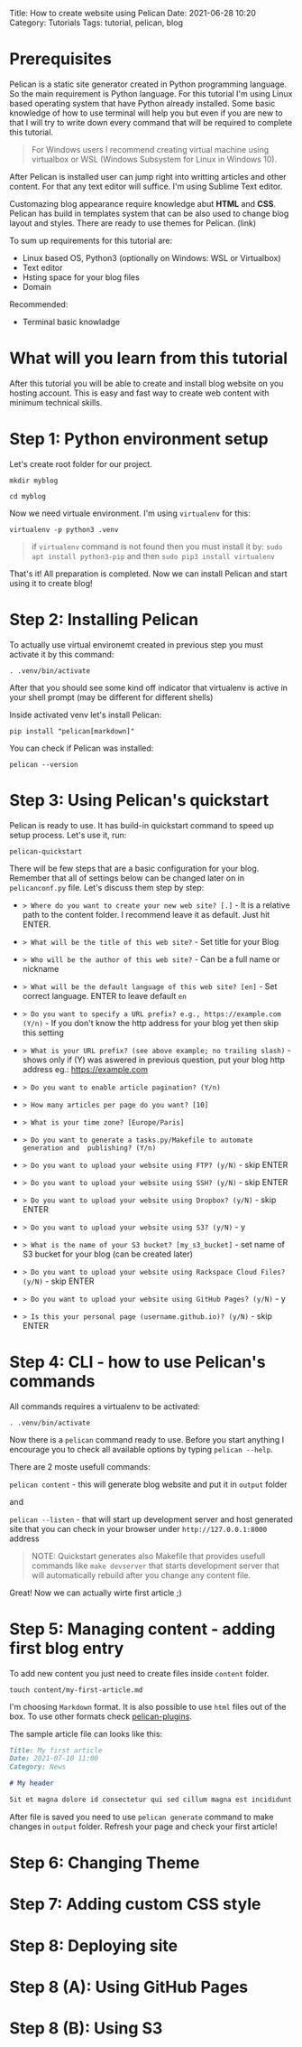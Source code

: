 Title: How to create website using Pelican
Date: 2021-06-28 10:20
Category: Tutorials
Tags: tutorial, pelican, blog

# Prerequisites

Pelican is a static site generator created in Python programming language. So the main requirement is Python language. For this tutorial I'm using Linux based operating system that have Python already installed. Some basic knowledge of how to use terminal will help you but even if you are new to that I will try to write down every command that will be required to complete this tutorial.


> For Windows users I recommend creating virtual machine using virtualbox or WSL (Windows Subsystem for Linux in Windows 10).


After Pelican is installed user can jump right into writting articles and other content. For that any text editor will suffice. I'm using Sublime Text editor.

Customazing blog appearance require knowledge abut **HTML** and **CSS**. Pelican has build in templates system that can be also used to change blog layout and styles. There are ready to use themes for Pelican. (link)

To sum up requirements for this tutorial are:

* Linux based OS, Python3 (optionally on Windows: WSL or Virtualbox)
* Text editor
* Hsting space for your blog files
* Domain

Recommended:

* Terminal basic knowladge

# What will you learn from this tutorial

After this tutorial you will be able to create and install blog website on you hosting account. This is easy and fast way to create web content with minimum technical skills.

# Step 1: Python environment setup

Let's create root folder for our project.

`mkdir myblog`

`cd myblog`

Now we need virtuale environment. I'm using `virtualenv` for this:

`virtualenv -p python3 .venv`

> if `virtualenv` command is not found then you must install it by: `sudo apt install python3-pip` and then `sudo pip3 install virtualenv`

That's it! All preparation is completed. Now we can install Pelican and start using it to create blog!

# Step 2: Installing Pelican

To actually use virtual environemt created in previous step you must activate it by this command:

`. .venv/bin/activate`

After that you should see some kind off indicator that virtualenv is active in your shell prompt (may be different for different shells)

Inside activated venv let's install Pelican:

`pip install "pelican[markdown]"`

You can check if Pelican was installed:

`pelican --version`

# Step 3: Using Pelican's quickstart

Pelican is ready to use. It has build-in quickstart command to speed up setup process. Let's use it, run:

`pelican-quickstart`

There will be few steps that are a basic configuration for your blog. Remember that all of settings below can be changed later on in `pelicanconf.py` file. Let's discuss them step by step:

* `> Where do you want to create your new web site? [.]` - It is a relative path to the content folder. I recommend leave it as default. Just hit ENTER.

* `> What will be the title of this web site?` - Set title for your Blog

* `> Who will be the author of this web site?` - Can be a full name or nickname

* `> What will be the default language of this web site? [en]` - Set correct language. ENTER to leave default `en`

* `> Do you want to specify a URL prefix? e.g., https://example.com   (Y/n)` - If you don't know the http address for your blog yet then skip this setting

* `> What is your URL prefix? (see above example; no trailing slash)` - shows only if (Y) was aswered in previous question, put your blog http address eg.: https://example.com

* `> Do you want to enable article pagination? (Y/n)`

* `> How many articles per page do you want? [10]`

* `> What is your time zone? [Europe/Paris]`

* `> Do you want to generate a tasks.py/Makefile to automate generation and  publishing? (Y/n)`

* `> Do you want to upload your website using FTP? (y/N)` - skip ENTER

* `> Do you want to upload your website using SSH? (y/N)` - skip ENTER

* `> Do you want to upload your website using Dropbox? (y/N)` - skip ENTER

* `> Do you want to upload your website using S3? (y/N)` - y

* `> What is the name of your S3 bucket? [my_s3_bucket]` - set name of S3 bucket for your blog (can be created later)

* `> Do you want to upload your website using Rackspace Cloud Files? (y/N)` - skip ENTER

* `> Do you want to upload your website using GitHub Pages? (y/N)` - y

* `> Is this your personal page (username.github.io)? (y/N)` - skip ENTER


# Step 4: CLI - how to use Pelican's commands

All commands requires a virtualenv to be activated:

`. .venv/bin/activate`

Now there is a `pelican` command ready to use. Before you start anything I encourage you to check all available options by typing `pelican --help`.

There are 2 moste usefull commands:

`pelican content` - this will generate blog website and put it in `output` folder

and

`pelican --listen` - that will start up development server and host generated site that you can check in your browser under `http://127.0.0.1:8000` address


> NOTE: Quickstart generates also Makefile that provides usefull commands like `make devserver` that starts development server that will automatically rebuild after you change any content file.

Great! Now we can actually wirte first article ;)


# Step 5: Managing content - adding first blog entry

To add new content you just need to create files inside `content` folder.

`touch content/my-first-article.md`

I'm choosing `Markdown` format. It is also possible to use `html` files out of the box. To use other formats check [pelican-plugins](https://github.com/getpelican/pelican-plugins).

The sample article file can looks like this:

```markdown
Title: My first article
Date: 2021-07-10 11:00
Category: News

# My header

Sit et magna dolore id consectetur qui sed cillum magna est incididunt veniam laborum.
```

After file is saved you need to use `pelican generate` command to make changes in `output` folder. Refresh your page and check your first article!

# Step 6: Changing Theme



# Step 7: Adding custom CSS style

# Step 8: Deploying site

# Step 8 (A): Using GitHub Pages

# Step 8 (B): Using S3
